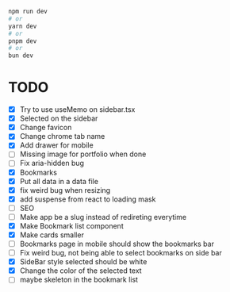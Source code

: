 ```bash
npm run dev
# or
yarn dev
# or
pnpm dev
# or
bun dev
```


# TODO

- [x] Try to use useMemo on sidebar.tsx
- [x] Selected on the sidebar
- [x] Change favicon
- [x] Change chrome tab name
- [x] Add drawer for mobile
- [ ] Missing image for portfolio when done
- [ ] Fix aria-hidden bug
- [x] Bookmarks
- [x] Put all data in a data file
- [x] fix weird bug when resizing
- [x] add suspense from react to loading mask
- [ ] SEO
- [ ] Make app be a slug instead of redireting everytime
- [x] Make Bookmark list component
- [x] Make cards smaller
- [ ] Bookmarks page in mobile should show the bookmarks bar
- [ ] Fix weird bug, not being able to select bookmarks on side bar
- [x] SideBar style selected should be white
- [x] Change the color of the selected text
- [ ] maybe skeleton in the bookmark list